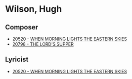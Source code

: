 # Wilson, Hugh

## Composer

- [20520 - WHEN MORNING LIGHTS THE EASTERN SKIES](/hymns/20520.md)
- [20798 - THE LORD'S SUPPER](/hymns/20798.md)

## Lyricist

- [20520 - WHEN MORNING LIGHTS THE EASTERN SKIES](/hymns/20520.md)

